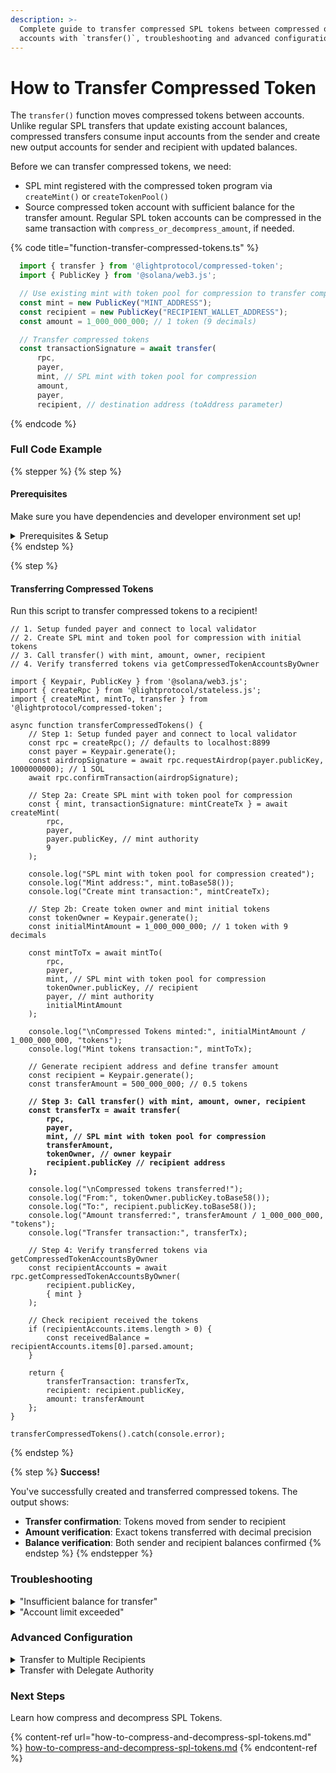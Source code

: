 ```yaml
---
description: >-
  Complete guide to transfer compressed SPL tokens between compressed or regular
  accounts with `transfer()`, troubleshooting and advanced configurations.
---
```


# How to Transfer Compressed Token

The `transfer()` function moves compressed tokens between accounts. Unlike regular SPL transfers that update existing account balances, compressed transfers consume input accounts from the sender and create new output accounts for sender and recipient with updated balances.

Before we can transfer compressed tokens, we need:

* SPL mint registered with the compressed token program via `createMint()` or `createTokenPool()`
* Source compressed token account with sufficient balance for the transfer amount. Regular SPL token accounts can be compressed in the same transaction with `compress_or_decompress_amount`, if needed.

{% code title="function-transfer-compressed-tokens.ts" %}
```typescript
  import { transfer } from '@lightprotocol/compressed-token';
  import { PublicKey } from '@solana/web3.js';

  // Use existing mint with token pool for compression to transfer compressed tokens
  const mint = new PublicKey("MINT_ADDRESS");
  const recipient = new PublicKey("RECIPIENT_WALLET_ADDRESS");
  const amount = 1_000_000_000; // 1 token (9 decimals)

  // Transfer compressed tokens
  const transactionSignature = await transfer(
      rpc,
      payer,
      mint, // SPL mint with token pool for compression
      amount,
      payer,
      recipient, // destination address (toAddress parameter)
```
{% endcode %}

### Full Code Example

{% stepper %}
{% step %}
#### Prerequisites

Make sure you have dependencies and developer environment set up!

<details>

<summary>Prerequisites &#x26; Setup</summary>

#### Dependencies

```bash
npm install --save-dev typescript tsx @types/node && \
npm install --save \
    @lightprotocol/stateless.js \
    @lightprotocol/compressed-token \
    @solana/web3.js \
    @solana/spl-token
```

**Alternatives:**

```bash
yarn add --dev typescript tsx @types/node && \
yarn add \
    @lightprotocol/stateless.js \
    @lightprotocol/compressed-token \
    @solana/web3.js \
    @solana/spl-token
```

```bash
pnpm add --save-dev typescript tsx @types/node && \
pnpm add \
    @lightprotocol/stateless.js \
    @lightprotocol/compressed-token \
    @solana/web3.js \
    @solana/spl-token
```

#### Developer Environment

By default, this guide uses Localnet.

```bash
# Install the development CLI
npm install @lightprotocol/zk-compression-cli
```

```bash
# Start a local test validator
light test-validator

## ensure you have the Solana CLI accessible in your system PATH 
```

```typescript
// createRpc() defaults to local test validator endpoints
import {
  Rpc,
  createRpc,
} from "@lightprotocol/stateless.js";

const connection: Rpc = createRpc();

async function main() {
  let slot = await connection.getSlot();
  console.log(slot);

  let health = await connection.getIndexerHealth(slot);
  console.log(health);
  // "Ok"
}

main();
```

**Alternative: Using Devnet**

Follow these steps to create an RPC Connection. Replace `<your_api_key>` with your API key before running.

{% hint style="info" %}
Get your API Key [here](https://www.helius.dev/zk-compression), if you don't have one yet.
{% endhint %}

```typescript
import { createRpc } from "@lightprotocol/stateless.js";

// Helius exposes Solana and Photon RPC endpoints through a single URL
const RPC_ENDPOINT = "https://devnet.helius-rpc.com?api-key=<your_api_key>";
const connection = createRpc(RPC_ENDPOINT, RPC_ENDPOINT, RPC_ENDPOINT);

console.log("Connection created!");
console.log("RPC Endpoint:", RPC_ENDPOINT);
```

</details>
{% endstep %}

{% step %}
#### Transferring Compressed Tokens

Run this script to transfer compressed tokens to a recipient!

<pre class="language-typescript" data-title="transfer-compressed-tokens.ts"><code class="lang-typescript">// 1. Setup funded payer and connect to local validator
// 2. Create SPL mint and token pool for compression with initial tokens
// 3. Call transfer() with mint, amount, owner, recipient
// 4. Verify transferred tokens via getCompressedTokenAccountsByOwner

import { Keypair, PublicKey } from '@solana/web3.js';
import { createRpc } from '@lightprotocol/stateless.js';
import { createMint, mintTo, transfer } from '@lightprotocol/compressed-token';

async function transferCompressedTokens() {
    // Step 1: Setup funded payer and connect to local validator
    const rpc = createRpc(); // defaults to localhost:8899
    const payer = Keypair.generate();
    const airdropSignature = await rpc.requestAirdrop(payer.publicKey, 1000000000); // 1 SOL
    await rpc.confirmTransaction(airdropSignature);

    // Step 2a: Create SPL mint with token pool for compression
    const { mint, transactionSignature: mintCreateTx } = await createMint(
        rpc,
        payer,
        payer.publicKey, // mint authority
        9
    );

    console.log("SPL mint with token pool for compression created");
    console.log("Mint address:", mint.toBase58());
    console.log("Create mint transaction:", mintCreateTx);

    // Step 2b: Create token owner and mint initial tokens
    const tokenOwner = Keypair.generate();
    const initialMintAmount = 1_000_000_000; // 1 token with 9 decimals

    const mintToTx = await mintTo(
        rpc,
        payer,
        mint, // SPL mint with token pool for compression
        tokenOwner.publicKey, // recipient
        payer, // mint authority
        initialMintAmount
    );

    console.log("\nCompressed Tokens minted:", initialMintAmount / 1_000_000_000, "tokens");
    console.log("Mint tokens transaction:", mintToTx);

    // Generate recipient address and define transfer amount
    const recipient = Keypair.generate();
    const transferAmount = 500_000_000; // 0.5 tokens

<strong>    // Step 3: Call transfer() with mint, amount, owner, recipient
</strong><strong>    const transferTx = await transfer(
</strong><strong>        rpc,
</strong><strong>        payer,
</strong><strong>        mint, // SPL mint with token pool for compression
</strong><strong>        transferAmount,
</strong><strong>        tokenOwner, // owner keypair
</strong><strong>        recipient.publicKey // recipient address
</strong><strong>    );
</strong>
    console.log("\nCompressed tokens transferred!");
    console.log("From:", tokenOwner.publicKey.toBase58());
    console.log("To:", recipient.publicKey.toBase58());
    console.log("Amount transferred:", transferAmount / 1_000_000_000, "tokens");
    console.log("Transfer transaction:", transferTx);

    // Step 4: Verify transferred tokens via getCompressedTokenAccountsByOwner
    const recipientAccounts = await rpc.getCompressedTokenAccountsByOwner(
        recipient.publicKey,
        { mint }
    );

    // Check recipient received the tokens
    if (recipientAccounts.items.length > 0) {
        const receivedBalance = recipientAccounts.items[0].parsed.amount;
    }

    return { 
        transferTransaction: transferTx, 
        recipient: recipient.publicKey, 
        amount: transferAmount 
    };
}

transferCompressedTokens().catch(console.error);
</code></pre>
{% endstep %}

{% step %}
**Success!**

You've successfully created and transferred compressed tokens. The output shows:

* **Transfer confirmation**: Tokens moved from sender to recipient
* **Amount verification**: Exact tokens transferred with decimal precision
* **Balance verification**: Both sender and recipient balances confirmed
{% endstep %}
{% endstepper %}

### Troubleshooting

<details>

<summary>"Insufficient balance for transfer"</summary>

The sender doesn't have enough compressed tokens for the requested transfer amount.

```typescript
// Check current balance first
const tokenAccounts = await rpc.getCompressedTokenAccountsByOwner(
    owner.publicKey,
    { mint }
);

if (tokenAccounts.items.length === 0) {
    throw new Error("No compressed token accounts found");
}

// Calculate total balance across all accounts
const totalBalance = tokenAccounts.items.reduce(
    (sum, account) => sum.add(account.parsed.amount),
    new BN(0)
);

console.log("Available balance:", totalBalance.toString());

// Ensure transfer amount doesn't exceed balance
if (new BN(transferAmount).gt(totalBalance)) {
    throw new Error(`Transfer amount ${transferAmount} exceeds balance ${totalBalance.toString()}`);
}
```

</details>

<details>

<summary>"Account limit exceeded"</summary>

The transfer requires more than 4 compressed accounts, which exceeds the transaction limit.

```typescript
// Error message: "Account limit exceeded: max X (4 accounts) per transaction. 
// Total balance: Y (Z accounts). Consider multiple transfers to spend full balance."

// Split into multiple smaller transfers
const maxTransferPerTx = 1_000_000_000; // Adjust based on your account sizes

if (transferAmount > maxTransferPerTx) {
    console.log("Large transfer detected, splitting into multiple transactions...");
    
    let remainingAmount = transferAmount;
    while (remainingAmount > 0) {
        const currentTransfer = Math.min(remainingAmount, maxTransferPerTx);
        
        await transfer(
            rpc,
            payer,
            mint,
            currentTransfer,
            owner,
            recipient
        );
        
        remainingAmount -= currentTransfer;
        console.log(`Transferred ${currentTransfer}, remaining: ${remainingAmount}`);
    }
}
```

</details>

### Advanced Configuration

<details>

<summary>Transfer to Multiple Recipients</summary>

Transfer to multiple recipients in separate transactions:

```typescript
const recipients = [
    Keypair.generate().publicKey,
    Keypair.generate().publicKey,
    Keypair.generate().publicKey,
];

const amounts = [
    100_000_000, // 0.1 tokens
    200_000_000, // 0.2 tokens  
    150_000_000, // 0.15 tokens
];

for (let i = 0; i < recipients.length; i++) {
    const transactionSignature = await transfer(
        rpc,
        payer,
        mint,
        amounts[i],
        owner,
        recipients[i],
    );
    
    console.log(`Transfer ${i + 1} completed:`, transactionSignature);
}
```

</details>

<details>

<summary>Transfer with Delegate Authority</summary>

Transfer tokens using delegate authority:

```typescript
import { approve, transferDelegated } from '@lightprotocol/compressed-token';

// 1. Owner approves delegate
await approve(
    rpc,
    payer,
    mint,
    amount,
    owner, // Signer
    delegate.publicKey, // PublicKey
);

// 2. Delegate transfers tokens
await transferDelegated(
    rpc,
    payer,
    mint,
    transferAmount,
    delegate, // Signer - named "owner" in SDK
    recipient,
);
```

</details>

### Next Steps

Learn how compress and decompress SPL Tokens.

{% content-ref url="how-to-compress-and-decompress-spl-tokens.md" %}
[how-to-compress-and-decompress-spl-tokens.md](how-to-compress-and-decompress-spl-tokens.md)
{% endcontent-ref %}
